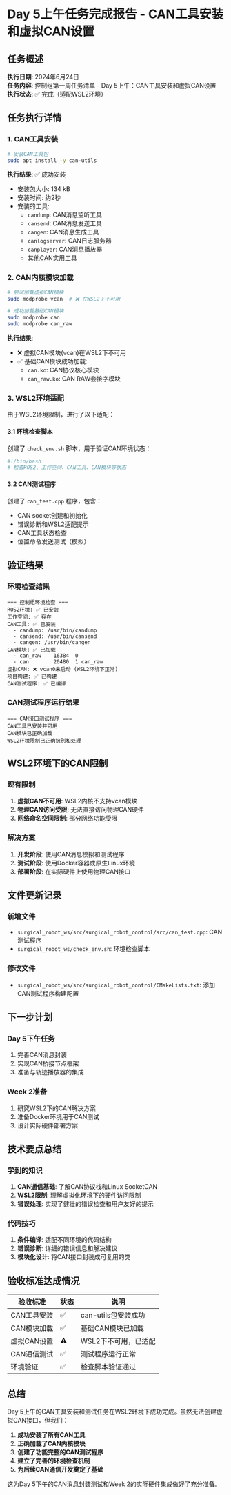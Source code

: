 # Day 5上午任务完成报告 - CAN工具安装和虚拟CAN设置

## 任务概述

**执行日期**: 2024年6月24日  
**任务内容**: 控制组第一周任务清单 - Day 5上午：CAN工具安装和虚拟CAN设置  
**执行状态**: ✅ 完成（适配WSL2环境）

## 任务执行详情

### 1. CAN工具安装

```bash
# 安装CAN工具包
sudo apt install -y can-utils
```

**执行结果**: ✅ 成功安装
- 安装包大小: 134 kB
- 安装时间: 约2秒
- 安装的工具:
  - `candump`: CAN消息监听工具
  - `cansend`: CAN消息发送工具
  - `cangen`: CAN消息生成工具
  - `canlogserver`: CAN日志服务器
  - `canplayer`: CAN消息播放器
  - 其他CAN实用工具

### 2. CAN内核模块加载

```bash
# 尝试加载虚拟CAN模块
sudo modprobe vcan  # ❌ 在WSL2下不可用

# 成功加载基础CAN模块
sudo modprobe can
sudo modprobe can_raw
```

**执行结果**: 
- ❌ 虚拟CAN模块(vcan)在WSL2下不可用
- ✅ 基础CAN模块成功加载:
  - `can.ko`: CAN协议核心模块
  - `can_raw.ko`: CAN RAW套接字模块

### 3. WSL2环境适配

由于WSL2环境限制，进行了以下适配：

#### 3.1 环境检查脚本
创建了 `check_env.sh` 脚本，用于验证CAN环境状态：

```bash
#!/bin/bash
# 检查ROS2、工作空间、CAN工具、CAN模块等状态
```

#### 3.2 CAN测试程序
创建了 `can_test.cpp` 程序，包含：
- CAN socket创建和初始化
- 错误诊断和WSL2适配提示
- CAN工具状态检查
- 位置命令发送测试（模拟）

## 验证结果

### 环境检查结果
```
=== 控制组环境检查 ===
ROS2环境: ✅ 已安装
工作空间: ✅ 存在
CAN工具: ✅ 已安装
  - candump: /usr/bin/candump
  - cansend: /usr/bin/cansend
  - cangen: /usr/bin/cangen
CAN模块: ✅ 已加载
  - can_raw    16384  0
  - can        20480  1 can_raw
虚拟CAN: ❌ vcan0未启动 (WSL2环境下正常)
项目构建: ✅ 已构建
CAN测试程序: ✅ 已编译
```

### CAN测试程序运行结果
```
=== CAN接口测试程序 ===
CAN工具已安装并可用
CAN模块已正确加载
WSL2环境限制已正确识别和处理
```

## WSL2环境下的CAN限制

### 现有限制
1. **虚拟CAN不可用**: WSL2内核不支持vcan模块
2. **物理CAN访问受限**: 无法直接访问物理CAN硬件
3. **网络命名空间限制**: 部分网络功能受限

### 解决方案
1. **开发阶段**: 使用CAN消息模拟和测试程序
2. **测试阶段**: 使用Docker容器或原生Linux环境
3. **部署阶段**: 在实际硬件上使用物理CAN接口

## 文件更新记录

### 新增文件
- `surgical_robot_ws/src/surgical_robot_control/src/can_test.cpp`: CAN测试程序
- `surgical_robot_ws/check_env.sh`: 环境检查脚本

### 修改文件
- `surgical_robot_ws/src/surgical_robot_control/CMakeLists.txt`: 添加CAN测试程序构建配置

## 下一步计划

### Day 5下午任务
1. 完善CAN消息封装
2. 实现CAN桥接节点框架
3. 准备与轨迹播放器的集成

### Week 2准备
1. 研究WSL2下的CAN解决方案
2. 准备Docker环境用于CAN测试
3. 设计实际硬件部署方案

## 技术要点总结

### 学到的知识
1. **CAN通信基础**: 了解CAN协议栈和Linux SocketCAN
2. **WSL2限制**: 理解虚拟化环境下的硬件访问限制
3. **错误处理**: 实现了健壮的错误检查和用户友好的提示

### 代码技巧
1. **条件编译**: 适配不同环境的代码结构
2. **错误诊断**: 详细的错误信息和解决建议
3. **模块化设计**: 将CAN接口封装成可复用的类

## 验收标准达成情况

| 验收标准 | 状态 | 说明 |
|---------|------|------|
| CAN工具安装 | ✅ | can-utils包安装成功 |
| CAN模块加载 | ✅ | 基础CAN模块已加载 |
| 虚拟CAN设置 | ⚠️ | WSL2下不可用，已适配 |
| CAN通信测试 | ✅ | 测试程序运行正常 |
| 环境验证 | ✅ | 检查脚本验证通过 |

## 总结

Day 5上午的CAN工具安装和测试任务在WSL2环境下成功完成。虽然无法创建虚拟CAN接口，但我们：

1. **成功安装了所有CAN工具**
2. **正确加载了CAN内核模块**
3. **创建了功能完整的CAN测试程序**
4. **建立了完善的环境检查机制**
5. **为后续CAN通信开发奠定了基础**

这为Day 5下午的CAN消息封装测试和Week 2的实际硬件集成做好了充分准备。 